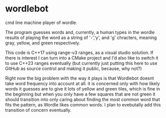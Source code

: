 # wordlebot
cmd line machine player of wordle.

The program guesses words and, currently, a human types in the wordle results of playing the word as a string of '-','y', and 'g' chracters, meaning gray, yellow, and green respectively.

This code is C++17 using range-v3 ranges, as a visual studio solution. If there is interest I can turn into a CMake project and I'd also like to switch it to use C++23 ranges eventually (but currently just putting this here to use GitHub as source control and making it public, because, why not?)

Right now the big problem with the way it plays is that Wordlebot doesnt take word frequency into account at all. it is concerned only with how likely words it guesses are to give it lots of yellow and green tiles, which is fine in the beginning but when you only have a few squares that are not green it should transition into only caring about finding the most common word that fits the pattern, as Wordle likes common words. I plan to evebutally add this transition of concern eventually.
